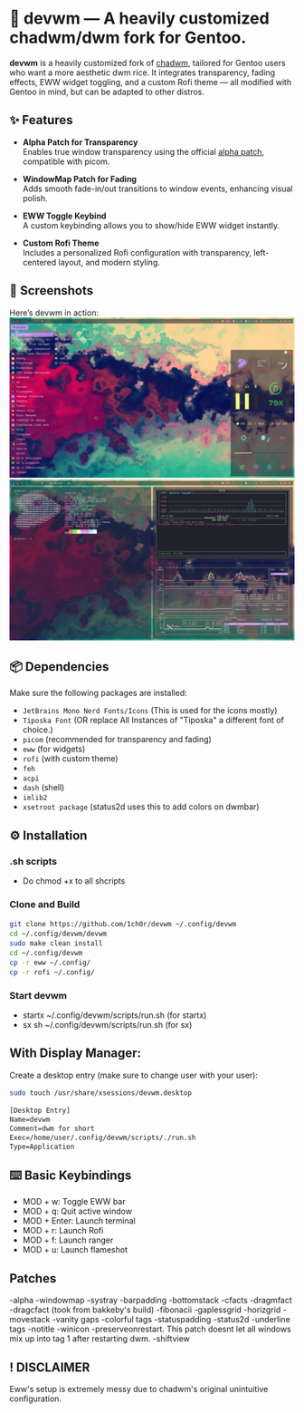 
# 🧠 devwm — A heavily customized chadwm/dwm fork for Gentoo.


**devwm** is a heavily customized fork of [chadwm](https://github.com/siduck/chadwm), tailored for Gentoo users who want a more aesthetic dwm rice. It integrates transparency, fading effects, EWW widget toggling, and a custom Rofi theme — all modified with Gentoo in mind, but can be adapted to other distros.

## ✨ Features

- **Alpha Patch for Transparency**  
  Enables true window transparency using the official [alpha patch](https://dwm.suckless.org/patches/alpha/), compatible with picom.

- **WindowMap Patch for Fading**  
  Adds smooth fade-in/out transitions to window events, enhancing visual polish.

- **EWW Toggle Keybind**  
  A custom keybinding allows you to show/hide EWW widget instantly.

- **Custom Rofi Theme**  
  Includes a personalized Rofi configuration with transparency, left-centered layout, and modern styling.

## 📸 Screenshots

Here’s devwm in action:
![Rofi theme/EWW](assets/ewwrofi.png)
![r/unixporn style fetch](assets/fetch.png)

## 📦 Dependencies

Make sure the following packages are installed:
- `JetBrains Mono Nerd Fonts/Icons` (This is used for the icons mostly)
- `Tiposka Font` (OR replace All Instances of "Tiposka" a different font of choice.)
- `picom` (recommended for transparency and fading)
- `eww` (for widgets)
- `rofi` (with custom theme)
- `feh`
- `acpi`
- `dash` (shell)
- `imlib2`
- `xsetroot package` (status2d uses this to add colors on dwmbar)


## ⚙️ Installation

### .sh scripts
- Do chmod +x to all shcripts

### Clone and Build

```bash
git clone https://github.com/1ch0r/devwm ~/.config/devwm
cd ~/.config/devwm/devwm
sudo make clean install
cd ~/.config/devwm
cp -r eww ~/.config/
cp -r rofi ~/.config/
```
### Start devwm
- startx ~/.config/devwm/scripts/run.sh (for startx)
- sx sh ~/.config/devwm/scripts/run.sh (for sx)

## With Display Manager:

Create a desktop entry (make sure to change user with your user):

```bash
sudo touch /usr/share/xsessions/devwm.desktop
```
```
[Desktop Entry]
Name=devwm
Comment=dwm for short
Exec=/home/user/.config/devwm/scripts/./run.sh 
Type=Application 
```

## ⌨️ Basic Keybindings
- MOD + w:	Toggle EWW bar
- MOD + q:  Quit active window
- MOD + Enter:	Launch terminal
- MOD + r:	Launch Rofi
- MOD + f:	Launch ranger
- MOD + u:  Launch flameshot


## Patches

  -alpha
  -windowmap
  -systray
  -barpadding
  -bottomstack
  -cfacts
  -dragmfact
  -dragcfact (took from bakkeby's build)
  -fibonacii
  -gaplessgrid
  -horizgrid
  -movestack
  -vanity gaps
  -colorful tags
  -statuspadding
  -status2d
  -underline tags
  -notitle
  -winicon
  -preserveonrestart. This patch doesnt let all windows mix up into tag 1 after restarting dwm.
  -shiftview

## ! DISCLAIMER
Eww's setup is extremely messy due to chadwm's original unintuitive configuration.


